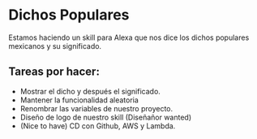 # Dichos Populares
Estamos haciendo un skill para Alexa que nos dice los dichos populares mexicanos y su significado.

## Tareas por hacer:
- Mostrar el dicho y después el significado.
- Mantener la funcionalidad aleatoria
- Renombrar las variables de nuestro proyecto.
- Diseño de logo de nuestro skill (Diseñañor wanted)
- (Nice to have) CD con Github, AWS y Lambda. 
